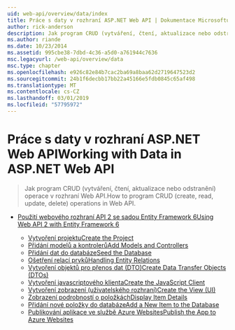 ```yaml
---
uid: web-api/overview/data/index
title: Práce s daty v rozhraní ASP.NET Web API | Dokumentace Microsoftu
author: rick-anderson
description: Jak program CRUD (vytváření, čtení, aktualizace nebo odstranění) operace v rozhraní Web API.
ms.author: riande
ms.date: 10/23/2014
ms.assetid: 995cbe38-7dbd-4c36-a5d0-a761944c7636
msc.legacyurl: /web-api/overview/data
msc.type: chapter
ms.openlocfilehash: e926c82e84b7cac2ba69a8baa62d2719647523d2
ms.sourcegitcommit: 24b1f6decbb17bb22a45166e5fdb0845c65af498
ms.translationtype: MT
ms.contentlocale: cs-CZ
ms.lasthandoff: 03/01/2019
ms.locfileid: "57795972"
---
```

<a name="working-with-data-in-aspnet-web-api"></a><span data-ttu-id="6a0f1-103">Práce s daty v rozhraní ASP.NET Web API</span><span class="sxs-lookup"><span data-stu-id="6a0f1-103">Working with Data in ASP.NET Web API</span></span>
====================
> <span data-ttu-id="6a0f1-104">Jak program CRUD (vytváření, čtení, aktualizace nebo odstranění) operace v rozhraní Web API.</span><span class="sxs-lookup"><span data-stu-id="6a0f1-104">How to program CRUD (create, read, update, delete) operations in Web API.</span></span>


- [<span data-ttu-id="6a0f1-105">Použití webového rozhraní API 2 se sadou Entity Framework 6</span><span class="sxs-lookup"><span data-stu-id="6a0f1-105">Using Web API 2 with Entity Framework 6</span></span>](using-web-api-with-entity-framework/index.md)

    - [<span data-ttu-id="6a0f1-106">Vytvoření projektu</span><span class="sxs-lookup"><span data-stu-id="6a0f1-106">Create the Project</span></span>](using-web-api-with-entity-framework/part-1.md)
    - [<span data-ttu-id="6a0f1-107">Přidání modelů a kontrolerů</span><span class="sxs-lookup"><span data-stu-id="6a0f1-107">Add Models and Controllers</span></span>](using-web-api-with-entity-framework/part-2.md)
    - [<span data-ttu-id="6a0f1-108">Přidání dat do databáze</span><span class="sxs-lookup"><span data-stu-id="6a0f1-108">Seed the Database</span></span>](using-web-api-with-entity-framework/part-3.md)
    - [<span data-ttu-id="6a0f1-109">Ošetření relací prvků</span><span class="sxs-lookup"><span data-stu-id="6a0f1-109">Handling Entity Relations</span></span>](using-web-api-with-entity-framework/part-4.md)
    - [<span data-ttu-id="6a0f1-110">Vytvoření objektů pro přenos dat (DTO)</span><span class="sxs-lookup"><span data-stu-id="6a0f1-110">Create Data Transfer Objects (DTOs)</span></span>](using-web-api-with-entity-framework/part-5.md)
    - [<span data-ttu-id="6a0f1-111">Vytvoření javascriptového klienta</span><span class="sxs-lookup"><span data-stu-id="6a0f1-111">Create the JavaScript Client</span></span>](using-web-api-with-entity-framework/part-6.md)
    - [<span data-ttu-id="6a0f1-112">Vytvoření zobrazení (uživatelského rozhraní)</span><span class="sxs-lookup"><span data-stu-id="6a0f1-112">Create the View (UI)</span></span>](using-web-api-with-entity-framework/part-7.md)
    - [<span data-ttu-id="6a0f1-113">Zobrazení podrobností o položkách</span><span class="sxs-lookup"><span data-stu-id="6a0f1-113">Display Item Details</span></span>](using-web-api-with-entity-framework/part-8.md)
    - [<span data-ttu-id="6a0f1-114">Přidání nové položky do databáze</span><span class="sxs-lookup"><span data-stu-id="6a0f1-114">Add a New Item to the Database</span></span>](using-web-api-with-entity-framework/part-9.md)
    - [<span data-ttu-id="6a0f1-115">Publikování aplikace ve službě Azure Websites</span><span class="sxs-lookup"><span data-stu-id="6a0f1-115">Publish the App to Azure Websites</span></span>](using-web-api-with-entity-framework/part-10.md)
